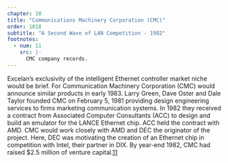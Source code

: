 ```yaml
---
chapter: 10
title: "Communications Machinery Corporation (CMC)"
order: 1018
subtitle: "A Second Wave of LAN Competition - 1982"
footnotes:
  - num: 11
    src: |-
      CMC company records.
---
```


Excelan’s exclusivity of the intelligent Ethernet controller market niche would be brief. For Communication Machinery Corporation (CMC) would announce similar products in early 1983. Larry Green, Dave Oster and Dale Taylor founded CMC on February 5, 1981 providing design engineering services to firms marketing communication systems. In 1982 they received a contract from Associated Computer Consultants (ACC) to design and build an emulator for the LANCE Ethernet chip. ACC held the contract with AMD. CMC would work closely with AMD and DEC the originator of the project. Here, DEC was motivating the creation of an Ethernet chip in competition with Intel, their partner in DIX. By year-end 1982, CMC had raised $2.5 million of venture capital.<a name="fnloc11" href="#fn11">11</a>
